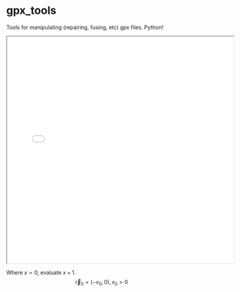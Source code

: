 # gpx_tools
Tools for manipulating (repairing, fusing, etc) gpx files. Python!

<iframe src="test/calero_fixed.html" style="width:600px; height:600px;"></iframe>

Where $x = 0$, evaluate $x + 1$.
$$ \vec{r}_0 = (-x_0,0), x_0 > 0 $$
